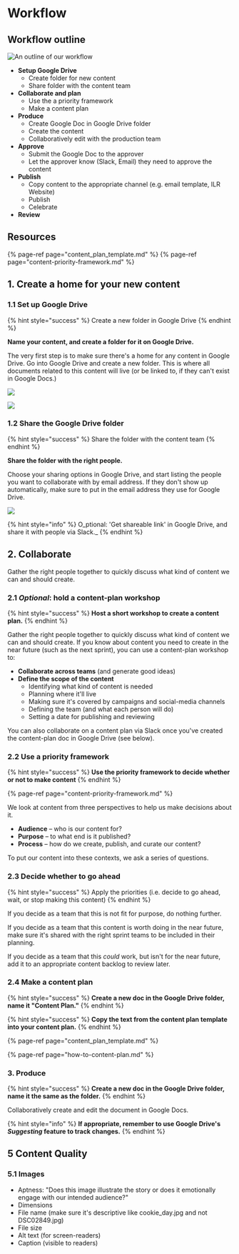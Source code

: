 # Workflow

## Workflow outline

![An outline of our workflow](.gitbook/assets/gdrive_workflow.png)

* **Setup Google Drive**
    - Create folder for new content
    - Share folder with the content team
* **Collaborate and plan**
    - Use the a priority framework
    - Make a content plan
* **Produce**
    - Create Google Doc in Google Drive folder
    - Create the content
    - Collaboratively edit with the production team
* **Approve**
    - Submit the Google Doc to the approver
    - Let the approver know (Slack, Email) they need to approve the content
* **Publish**
    - Copy content to the appropriate channel (e.g. email template, ILR Website)
    - Publish
    - Celebrate
* **Review**

## Resources

{% page-ref page="content\_plan\_template.md" %}
{% page-ref page="content-priority-framework.md" %}


## 1. Create a home for your new content

### 1.1 Set up Google Drive

{% hint style="success" %}
Create a new folder in Google Drive
{% endhint %}

**Name your content, and create a folder for it on Google Drive.**

The very first step is to make sure there's a home for any content in Google Drive. Go into Google Drive and create a new folder. This is where all documents related to this content will live \(or be linked to, if they can't exist in Google Docs.\)

![](.gitbook/assets/screen-shot-2018-10-11-at-16.49.47%20%281%29.png)

![](.gitbook/assets/screen-shot-2018-10-11-at-16.50.47.png)

### 1.2 Share the Google Drive folder

{% hint style="success" %}
Share the folder with the content team
{% endhint %}

**Share the folder with the right people.**

Choose your sharing options in Google Drive, and start listing the people you want to collaborate with by email address. If they don't show up automatically, make sure to put in the email address they use for Google Drive.

![](.gitbook/assets/screen-shot-2018-10-12-at-14.20.30.png)

{% hint style="info" %}
O_ptional: 'Get shareable link' in Google Drive, and share it with people via Slack._
{% endhint %}

## 2. Collaborate

Gather the right people together to quickly discuss what kind of content we can and should create.

### 2.1 *Optional*: hold a content-plan workshop

{% hint style="success" %}
**Host a short workshop to create a content plan.**
{% endhint %}

Gather the right people together to quickly discuss what kind of content we can and should create. If you know about content you need to create in the near future \(such as the next sprint\), you can use a content-plan workshop to:

* **Collaborate across teams** \(and generate good ideas\)
* **Define the scope of the content**
  * Identifying what kind of content is needed
  * Planning where it'll live
  * Making sure it's covered by campaigns and social-media channels
  * Defining the team \(and what each person will do\)
  * Setting a date for publishing and reviewing 

You can also collaborate on a content plan via Slack once you've created the content-plan doc in Google Drive \(see below\).

### 2.2 Use a priority framework

{% hint style="success" %}
**Use the priority framework to decide whether or not to make content**
{% endhint %}

{% page-ref page="content-priority-framework.md" %}

We look at content from three perspectives to help us make decisions about it.

* **Audience** – who is our content for? 
* **Purpose** – to what end is it published? 
* **Process** – how do we create, publish, and curate our content?

To put our content into these contexts, we ask a series of questions.

### 2.3 Decide whether to go ahead

{% hint style="success" %}
Apply the priorities \(i.e. decide to go ahead, wait, or stop making this content\)
{% endhint %}

If you decide as a team that this is not fit for purpose, do nothing further.

If you decide as a team that this content is worth doing in the near future, make sure it's shared with the right sprint teams to be included in their planning.

If you decide as a team that this _could_ work, but isn't for the near future, add it to an appropriate content backlog to review later.

### 2.4 Make a content plan

{% hint style="success" %}
**Create a new doc in the Google Drive folder, name it "Content Plan."**
{% endhint %}

{% hint style="success" %}
**Copy the text from the content plan template into your content plan.**
{% endhint %}

{% page-ref page="content\_plan\_template.md" %}

{% page-ref page="how-to-content-plan.md" %}

### 3. Produce

{% hint style="success" %}
**Create a new doc in the Google Drive folder, name it the same as the folder.**
{% endhint %}

Collaboratively create and edit the document in Google Docs. 

{% hint style="info" %}
**If appropriate, remember to use Google Drive's *Suggesting* feature to track changes.**
{% endhint %}

## 5 Content Quality

### 5.1 Images

* Aptness: "Does this image illustrate the story or does it emotionally engage with our intended audience?"
* Dimensions
* File name \(make sure it's descriptive like cookie\_day.jpg and not DSC02849.jpg\)
* File size
* Alt text \(for screen-readers\)
* Caption \(visible to readers\)

